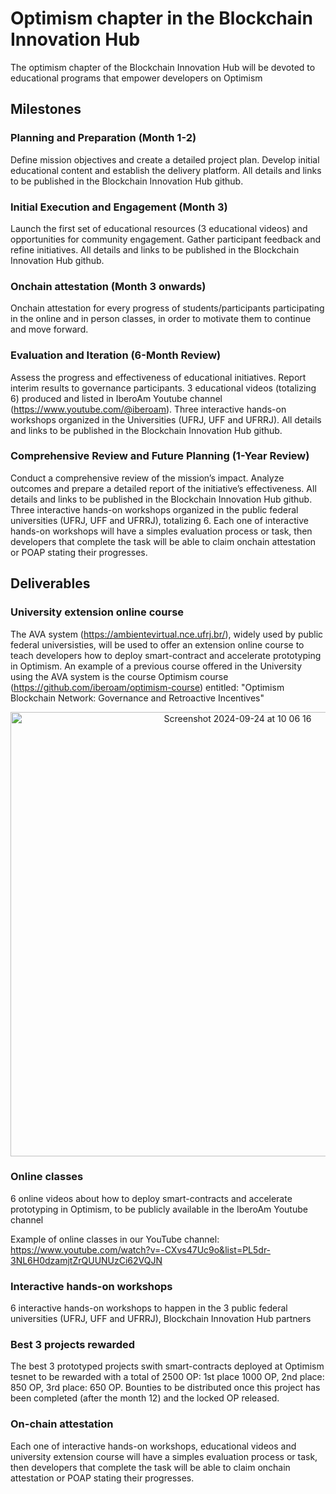 # Optimism chapter in the Blockchain Innovation Hub

The optimism chapter of the Blockchain Innovation Hub will be devoted to educational programs that empower developers on Optimism

## Milestones

### Planning and Preparation (Month 1-2)
Define mission objectives and create a detailed project plan. Develop initial educational content and establish the delivery platform. All details and links to be published in the Blockchain Innovation Hub github.
### Initial Execution and Engagement (Month 3)
Launch the first set of educational resources (3 educational videos) and opportunities for community engagement. Gather participant feedback and refine initiatives. All details and links to be published in the Blockchain Innovation Hub github.
### Onchain attestation (Month 3 onwards)
Onchain attestation for every progress of students/participants participating in the online and in person classes, in order to motivate them to continue and move forward.
### Evaluation and Iteration (6-Month Review)
Assess the progress and effectiveness of educational initiatives. Report interim results to governance participants. 3 educational videos (totalizing 6) produced and listed in IberoAm Youtube channel (https://www.youtube.com/@iberoam). Three interactive hands-on workshops organized in the Universities (UFRJ, UFF and UFRRJ). All details and links to be published in the Blockchain Innovation Hub github.
### Comprehensive Review and Future Planning (1-Year Review)
Conduct a comprehensive review of the mission’s impact. Analyze outcomes and prepare a detailed report of the initiative’s effectiveness. All details and links to be published in the Blockchain Innovation Hub github. Three interactive hands-on workshops organized in the public federal universities (UFRJ, UFF and UFRRJ), totalizing 6. Each one of interactive hands-on workshops will have a simples evaluation process or task, then developers that complete the task will be able to claim onchain attestation or POAP stating their progresses.

## Deliverables

### University extension online course

The AVA system (https://ambientevirtual.nce.ufrj.br/), widely used by public federal universisties, will be used to offer an extension online course to teach developers how to deploy smart-contract and accelerate prototyping in Optimism. An example of a previous course offered in the University using the AVA system is the course Optimism course (https://github.com/iberoam/optimism-course) entitled: "Optimism Blockchain Network: Governance and Retroactive Incentives"

<p align="center">
<img width="711" alt="Screenshot 2024-09-24 at 10 06 16" src="https://github.com/user-attachments/assets/c933f93a-ae34-42f1-9c2e-084ffb56ba89">
</p>
  
### Online classes

6 online videos about how to deploy smart-contracts and accelerate prototyping in Optimism, to be publicly available in the IberoAm Youtube channel

Example of online classes in our YouTube channel: https://www.youtube.com/watch?v=-CXvs47Uc9o&list=PL5dr-3NL6H0dzamjtZrQUUNUzCi62VQJN

### Interactive hands-on workshops

6 interactive hands-on workshops to happen in the 3 public federal universities (UFRJ, UFF and UFRRJ), Blockchain Innovation Hub partners

### Best 3 projects rewarded

The best 3 prototyped projects swith smart-contracts deployed at Optimism tesnet to be rewarded with a total of 2500 OP: 1st place 1000 OP, 2nd place: 850 OP, 3rd place: 650 OP. Bounties to be distributed once this project has been completed (after the month 12) and the locked OP released.

### On-chain attestation

Each one of interactive hands-on workshops, educational videos and university extension course will have a simples evaluation process or task, then developers that complete the task will be able to claim onchain attestation or POAP stating their progresses. 
